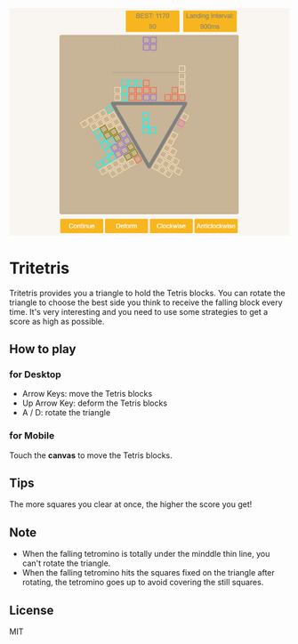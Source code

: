 ![Tritetris](images/screenshot.png)

# Tritetris
Tritetris provides you a triangle to hold the Tetris blocks. You can rotate the triangle to choose the best side you think to receive the falling block every time. It's very interesting and you need to use some strategies to get a score as
high as possible.

## How to play
### for Desktop
- Arrow Keys: move the Tetris blocks
- Up Arrow Key: deform the Tetris blocks
- A / D: rotate the triangle
### for Mobile
Touch the **canvas** to move the Tetris blocks.

## Tips
The more squares you clear at once, the higher the score you get!

## Note
- When the falling tetromino is totally under the minddle thin line, you can't rotate the triangle.
- When the falling tetromino hits the squares fixed on the triangle after rotating, the tetromino goes up to avoid covering the still squares.

## License
MIT